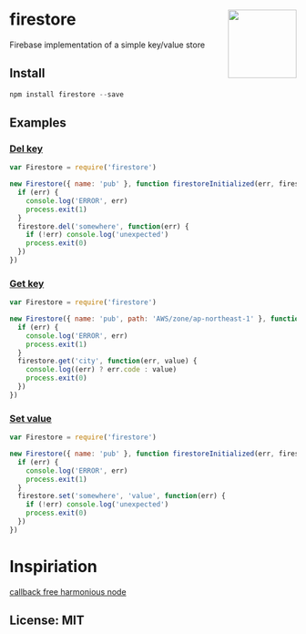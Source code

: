 # firestore <img src="https://raw.githubusercontent.com/yieme/firestore/master/firestore.png" align="right" height="120">
Firebase implementation of a simple key/value store

## Install

```js
npm install firestore --save
```
<!-- EXAMPLES:BEGIN -->
## Examples

### [Del key](examples/del-key.js)

```js
var Firestore = require('firestore')

new Firestore({ name: 'pub' }, function firestoreInitialized(err, firestore) {
  if (err) {
    console.log('ERROR', err)
    process.exit(1)
  }
  firestore.del('somewhere', function(err) {
    if (!err) console.log('unexpected')
    process.exit(0)
  })
})
```

### [Get key](examples/get-key.js)

```js
var Firestore = require('firestore')

new Firestore({ name: 'pub', path: 'AWS/zone/ap-northeast-1' }, function firestoreInitialized(err, firestore) {
  if (err) {
    console.log('ERROR', err)
    process.exit(1)
  }
  firestore.get('city', function(err, value) {
    console.log((err) ? err.code : value)
    process.exit(0)
  })
})
```

### [Set value](examples/set-value.js)

```js
var Firestore = require('firestore')

new Firestore({ name: 'pub' }, function firestoreInitialized(err, firestore) {
  if (err) {
    console.log('ERROR', err)
    process.exit(1)
  }
  firestore.set('somewhere', 'value', function(err) {
    if (!err) console.log('unexpected')
    process.exit(0)
  })
})
```
<!-- EXAMPLES:END -->
# Inspiriation

[callback free harmonious node](http://zef.me/6096/callback-free-harmonious-node-js/)

## License: MIT
